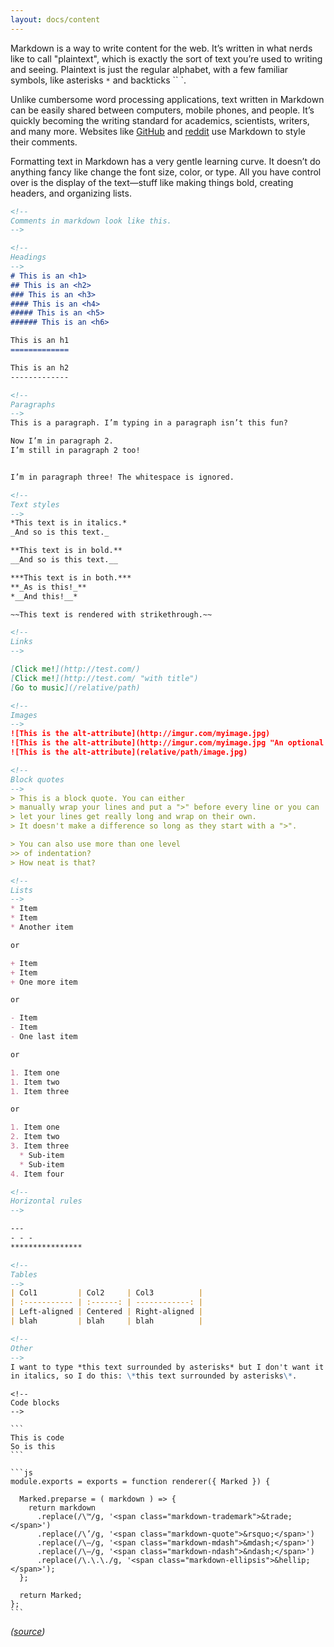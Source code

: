 ```yaml
---
layout: docs/content
---
```


Markdown is a way to write content for the web. It’s written in what nerds like to call "plaintext", which is exactly the sort of text you’re used to writing
and seeing. Plaintext is just the regular alphabet, with a few familiar symbols, like asterisks `*` and backticks `` `.

Unlike cumbersome word processing applications, text written in Markdown can be easily shared between computers, mobile phones, and people. It’s quickly
becoming the writing standard for academics, scientists, writers, and many more. Websites like [GitHub](https://github.com/) and
[reddit](https://www.reddit.com/) use Markdown to style their comments.

Formatting text in Markdown has a very gentle learning curve. It doesn’t do anything fancy like change the font size, color, or type. All you have control over
is the display of the text—stuff like making things bold, creating headers, and organizing lists.

```markdown
<!--
Comments in markdown look like this.
-->

<!--
Headings
-->
# This is an <h1>
## This is an <h2>
### This is an <h3>
#### This is an <h4>
##### This is an <h5>
###### This is an <h6>

This is an h1
=============

This is an h2
-------------

<!--
Paragraphs
-->
This is a paragraph. I’m typing in a paragraph isn’t this fun?

Now I’m in paragraph 2.
I’m still in paragraph 2 too!


I’m in paragraph three! The whitespace is ignored.

<!--
Text styles
-->
*This text is in italics.*
_And so is this text._

**This text is in bold.**
__And so is this text.__

***This text is in both.***
**_As is this!_**
*__And this!__*

~~This text is rendered with strikethrough.~~

<!--
Links
-->

[Click me!](http://test.com/)
[Click me!](http://test.com/ "with title")
[Go to music](/relative/path)

<!--
Images
-->
![This is the alt-attribute](http://imgur.com/myimage.jpg)
![This is the alt-attribute](http://imgur.com/myimage.jpg "An optional title")
![This is the alt-attribute](relative/path/image.jpg)

<!--
Block quotes
-->
> This is a block quote. You can either
> manually wrap your lines and put a ">" before every line or you can
> let your lines get really long and wrap on their own.
> It doesn't make a difference so long as they start with a ">".

> You can also use more than one level
>> of indentation?
> How neat is that?

<!--
Lists
-->
* Item
* Item
* Another item

or

+ Item
+ Item
+ One more item

or

- Item
- Item
- One last item

or

1. Item one
1. Item two
1. Item three

or

1. Item one
2. Item two
3. Item three
  * Sub-item
  * Sub-item
4. Item four

<!--
Horizontal rules
-->

---
- - -
****************

<!--
Tables
-->
| Col1         | Col2     | Col3          |
| :----------- | :------: | ------------: |
| Left-aligned | Centered | Right-aligned |
| blah         | blah     | blah          |

<!--
Other
-->
I want to type *this text surrounded by asterisks* but I don't want it to be
in italics, so I do this: \*this text surrounded by asterisks\*.
```

<pre class="language-markdown"><code>&lt;!--
Code blocks
--&gt;

```
This is code
So is this
```

```js
module.exports = exports = function renderer({ Marked }) {

&nbsp; Marked.preparse = ( markdown ) =&gt; {
&nbsp;   return markdown
&nbsp;     .replace(/\™/g, &#39;&lt;span class=&quot;markdown-trademark&quot;&gt;&amp;trade;&lt;/span&gt;&#39;)
&nbsp;     .replace(/\’/g, &#39;&lt;span class=&quot;markdown-quote&quot;&gt;&amp;rsquo;&lt;/span&gt;&#39;)
&nbsp;     .replace(/\—/g, &#39;&lt;span class=&quot;markdown-mdash&quot;&gt;&amp;mdash;&lt;/span&gt;&#39;)
&nbsp;     .replace(/\–/g, &#39;&lt;span class=&quot;markdown-ndash&quot;&gt;&amp;ndash;&lt;/span&gt;&#39;)
&nbsp;     .replace(/\.\.\./g, &#39;&lt;span class=&quot;markdown-ellipsis&quot;&gt;&amp;hellip;&lt;/span&gt;&#39;);
&nbsp; };

&nbsp; return Marked;
};
```
</code></pre>

_([source](https://learnxinyminutes.com/docs/markdown/))_
